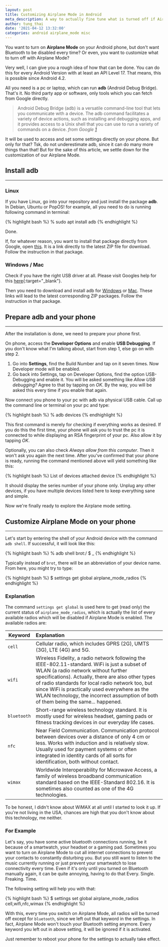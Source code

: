 ```yaml
---
layout: post
title: Customizing Airplane Mode in Android
meta_description: A way to actually fine tune what is turned off if Airplane Mode is activated 
author: tung_thai
date: '2021-04-12 13:32:00'
categories: android airplane_mode misc
---
```


You want to turn on **Airplane Mode** on your Android phone, but don't want Bluetooth to be disabled every time? Or even, you want to customize what to turn off with Airplane Mode?

Very well, I can give you a rough idea of how that can be done. You can do this for every Android Version with at least an API Level 17. That means, this is possible since Android 4.2.

All you need is a pc or laptop, which can run **adb** (Android Debug Bridge). That's it. No third party app or software, only tools which you can fetch from Google directly.

> Android Debug Bridge (adb) is a versatile command-line tool that lets you communicate with a device. The adb command facilitates a variety of device actions, such as installing and debugging apps, and it provides access to a Unix shell that you can use to run a variety of commands on a device.
> <cite>from Google [1]</cite>

[1]: https://developer.android.com/studio/command-line/adb

It will be used to access and set some settings directly on your phone. But only for that? Tsk, do not underestimate adb, since it can do many more things than that! But for the sake of this article, we settle down for the customization of our Airplane Mode.

## Install adb
--------------

### Linux

If you have Linux, go into your repository and just install the package **adb**. In Debian, Ubuntu or PopOS! for example, all you need to do is running following command in terminal:

{% highlight bash %}
% sudo apt install adb
{% endhighlight %}

Done.

If, for whatever reason, you want to install that package directly from Google, open [this](https://dl.google.com/android/repository/platform-tools-latest-linux.zip). It is a link directly to the latest ZIP file for download. Follow the instruction in that package.

### Windows / Mac

Check if you have the right USB driver at all. Please visit Googles help for this [here](https://developer.android.com/studio/run/oem-usb.html){:target="_blank"}.

Then you need to download and install adb for [Windows](https://dl.google.com/android/repository/platform-tools-latest-windows.zip) or [Mac](https://dl.google.com/android/repository/platform-tools-latest-darwin.zip). These links will lead to the latest corresponding ZIP packages. Follow the instruction in that package.


## Prepare adb and your phone
-----------------------------

After the installation is done, we need to prepare your phone first.

On phone, access the **Developer Options** and enable **USB Debugging**. If you don't know what I'm talking about, start from step 1, else go on with step 2.

1. Go into **Settings**, find the Build Number and tap on it seven times. Now  Developer mode will be enabled.
2. Go back into Settings, tap on Developer Options, find the option USB-Debugging and enable it. You will be asked something like _Allow USB debugging?_ Agree to that by tapping on _OK_. By the way, you will be asked this every time if you enable that again.

Now connect you phone to your pc with adb via physical USB cable. Call up the command line or terminal on your pc and type:

{% highlight bash %}
% adb devices
{% endhighlight %}

This first command is merely for checking if everything works as desired. If you do this the first time, your phone will ask you to trust the pc it is connected to while displaying an RSA fingerprint of your pc. Also allow it by tapping _OK_.

Optionally, you can also check _Always allow from this computer_. Then it won't ask you again the next time. After you've confirmed that your phone is ready, running the command mentioned above will yield something like this:

{% highlight bash %}
List of devices attached
<devices series number>	device
{% endhighlight %}

It should display the series number of your phone only. Unplug any other devices, if you have multiple devices listed here to keep everything sane and simple.

Now we're finally ready to explore the Airplane mode setting.


## Customize Airplane Mode on your phone
----------------------------------------

Let's start by entering the shell of your Android device with the command `adb shell`. If successful, it will look like this:

{% highlight bash %}
% adb shell
brot:/ $ _
{% endhighlight %}

Typically instead of `brot`, there will be an abbreviation of your device name. From here, you might try to type:

{% highlight bash %}
$ settings get global airplane_mode_radios
{% endhighlight %}

### Explanation

The command `settings get global` is used here to get (read only) the current status of `airplane_mode_radios`, which is actually the list of every available radios which will be disabled if Airplane Mode is enabled. The available radios are:

| Keyword | Explanation
|-|:-|
| `cell` | Cellular radio, which includes GPRS (2G), UMTS (3G), LTE (4G) and 5G.
| `wifi` | Wireless Fidelity, a radio network following the IEEE-802.11-standard. WiFi is just a subset of WLAN (a radio network without further specifications). Actually, there are also other types of radio standards for local radio network too, but since WiFi is practically used everywhere as the WLAN technology, the incorrect assumption of both of them being the same... happened.
| `bluetooth` | Short-range wireless technology standard. It is mostly used for wireless headset, gaming pads or fitness tracking devices in our everyday life cases.
| `nfc` | Near Field Communication. Communication protocol between devices over a distance of only 4 cm or less. Works with induction and is relatively slow. Usually used for payment systems or often integrated in identity cards of all sorts for identification, both without contact.
| `wimax` | Worldwide Interoperability for Microwave Access, a family of wireless broadband communication standard based on the IEEE-Standard 802.16. It is sometimes also counted as one of the 4G technologies.

To be honest, I didn't know about WiMAX at all until I started to look it up. If you're not living in the USA, chances are high that you don't know about this technology, me neither.

### For Example

Let's say, you have some active bluetooth connections running, be it because of a smartwatch, your headset or a gaming pad. Sometimes you want to turn on Airplane Mode to cut all internet connections to prevent your contacts to constantly disturbing you. But you still want to listen to the music currently running or just prevent your smartwatch to lose connectivity every time. Even if it's only until you turned on Bluetooth manually again, it can be quite annoying, having to do that Every. Single. Freaking. Time.

The following setting will help you with that:

{% highlight bash %}
$ settings set global airplane_mode_radios cell,wifi,nfc,wimax
{% endhighlight %}

With this, every time you switch on Airplane Mode, all radios will be turned off except for `bluetooth`, since we left out that keyword in the settings. In fact, Airplane Mode won't touch your Bluetooth setting anymore. Every keyword you left out in above setting, it will be ignored if it is activated.

Just remember to reboot your phone for the settings to actually take effect.
